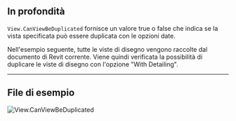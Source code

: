 ## In profondità
`View.CanViewBeDuplicated` fornisce un valore true o false che indica se la vista specificata può essere duplicata con le opzioni date.

Nell'esempio seguente, tutte le viste di disegno vengono raccolte dal documento di Revit corrente. Viene quindi verificata la possibilità di duplicare le viste di disegno con l'opzione "With Detailing".
___
## File di esempio

![View.CanViewBeDuplicated](./Revit.Elements.Views.View.CanViewBeDuplicated_img.jpg)
